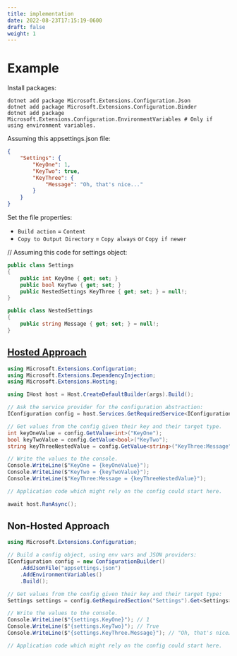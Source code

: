 ```yaml
---
title: implementation
date: 2022-08-23T17:15:19-0600
draft: false
weight: 1
---
```


# Example
Install packages:
```dotnet add package Microsoft.Extensions.Configuration
dotnet add package Microsoft.Extensions.Configuration.Json
dotnet add package Microsoft.Extensions.Configuration.Binder
dotnet add package Microsoft.Extensions.Configuration.EnvironmentVariables # Only if using environment variables.
```

Assuming this appsettings.json file:
```json
{
    "Settings": {
        "KeyOne": 1,
        "KeyTwo": true,
        "KeyThree": {
            "Message": "Oh, that's nice..."
        }
    }
}
```

Set the file properties:
- `Build action` = `Content`
- `Copy to Output Directory` = `Copy always` or `Copy if newer`

// Assuming this code for settings object:
```cs
public class Settings
{
    public int KeyOne { get; set; }
    public bool KeyTwo { get; set; }
    public NestedSettings KeyThree { get; set; } = null!;
}

public class NestedSettings
{
    public string Message { get; set; } = null!;
}
```
## [Hosted Approach](https://docs.microsoft.com/en-us/dotnet/core/extensions/configuration#basic-example-with-hosting)
```cs
using Microsoft.Extensions.Configuration;
using Microsoft.Extensions.DependencyInjection;
using Microsoft.Extensions.Hosting;

using IHost host = Host.CreateDefaultBuilder(args).Build();

// Ask the service provider for the configuration abstraction:
IConfiguration config = host.Services.GetRequiredService<IConfiguration>();

// Get values from the config given their key and their target type.
int keyOneValue = config.GetValue<int>("KeyOne");
bool keyTwoValue = config.GetValue<bool>("KeyTwo");
string keyThreeNestedValue = config.GetValue<string>("KeyThree:Message");

// Write the values to the console.
Console.WriteLine($"KeyOne = {keyOneValue}");
Console.WriteLine($"KeyTwo = {keyTwoValue}");
Console.WriteLine($"KeyThree:Message = {keyThreeNestedValue}");

// Application code which might rely on the config could start here.

await host.RunAsync();
```
## Non-Hosted Approach
```cs
using Microsoft.Extensions.Configuration;

// Build a config object, using env vars and JSON providers:
IConfiguration config = new ConfigurationBuilder()
    .AddJsonFile("appsettings.json")
    .AddEnvironmentVariables()
    .Build();

// Get values from the config given their key and their target type:
Settings settings = config.GetRequiredSection("Settings").Get<Settings>();

// Write the values to the console.
Console.WriteLine($"{settings.KeyOne}"); // 1
Console.WriteLine($"{settings.KeyTwo}"); // True
Console.WriteLine($"{settings.KeyThree.Message}"); // "Oh, that's nice…"

// Application code which might rely on the config could start here.
```

